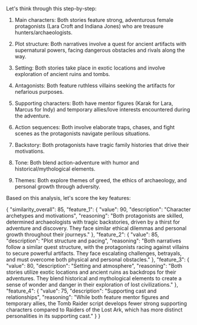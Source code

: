 Let's think through this step-by-step:

1. Main characters: Both stories feature strong, adventurous female protagonists (Lara Croft and Indiana Jones) who are treasure hunters/archaeologists.

2. Plot structure: Both narratives involve a quest for ancient artifacts with supernatural powers, facing dangerous obstacles and rivals along the way.

3. Setting: Both stories take place in exotic locations and involve exploration of ancient ruins and tombs.

4. Antagonists: Both feature ruthless villains seeking the artifacts for nefarious purposes.

5. Supporting characters: Both have mentor figures (Karak for Lara, Marcus for Indy) and temporary allies/love interests encountered during the adventure.

6. Action sequences: Both involve elaborate traps, chases, and fight scenes as the protagonists navigate perilous situations.

7. Backstory: Both protagonists have tragic family histories that drive their motivations.

8. Tone: Both blend action-adventure with humor and historical/mythological elements.

9. Themes: Both explore themes of greed, the ethics of archaeology, and personal growth through adversity.

Based on this analysis, let's score the key features:

{
    "similarity_overall": 85,
    "feature_1": {
        "value": 90,
        "description": "Character archetypes and motivations",
        "reasoning": "Both protagonists are skilled, determined archaeologists with tragic backstories, driven by a thirst for adventure and discovery. They face similar ethical dilemmas and personal growth throughout their journeys."
    },
    "feature_2": {
        "value": 85,
        "description": "Plot structure and pacing",
        "reasoning": "Both narratives follow a similar quest structure, with the protagonists racing against villains to secure powerful artifacts. They face escalating challenges, betrayals, and must overcome both physical and personal obstacles."
    },
    "feature_3": {
        "value": 80,
        "description": "Setting and atmosphere",
        "reasoning": "Both stories utilize exotic locations and ancient ruins as backdrops for their adventures. They blend historical and mythological elements to create a sense of wonder and danger in their exploration of lost civilizations."
    },
    "feature_4": {
        "value": 75,
        "description": "Supporting cast and relationships",
        "reasoning": "While both feature mentor figures and temporary allies, the Tomb Raider script develops fewer strong supporting characters compared to Raiders of the Lost Ark, which has more distinct personalities in its supporting cast."
    }
}